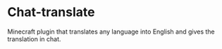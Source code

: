 # Chat-translate
Minecraft plugin that translates any language into English and gives the translation in chat.
